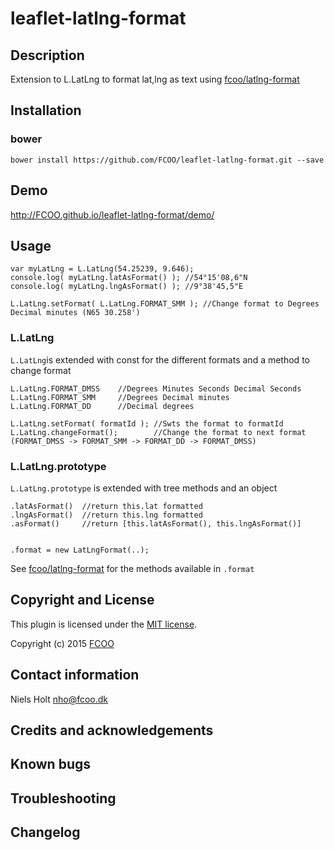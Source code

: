 # leaflet-latlng-format
>


## Description
Extension to L.LatLng to format lat,lng as text using [fcoo/latlng-format](https://github.com/FCOO/latlng-format)  

## Installation
### bower
`bower install https://github.com/FCOO/leaflet-latlng-format.git --save`

## Demo
http://FCOO.github.io/leaflet-latlng-format/demo/ 

## Usage
	var myLatLng = L.LatLng(54.25239, 9.646);
	console.log( myLatLng.latAsFormat() ); //54°15'08,6"N
	console.log( myLatLng.lngAsFormat() ); //9°38'45,5"E

	L.LatLng.setFormat( L.LatLng.FORMAT_SMM	); //Change format to Degrees Decimal minutes (N65 30.258')	



### L.LatLng

`L.LatLng`is extended with const for the different formats and a method to change format
	
	L.LatLng.FORMAT_DMSS	//Degrees Minutes Seconds Decimal Seconds
	L.LatLng.FORMAT_SMM		//Degrees Decimal minutes
	L.LatLng.FORMAT_DD		//Decimal degrees

	L.LatLng.setFormat( formatId ); //Swts the format to formatId
	L.LatLng.changeFormat();		//Change the format to next format (FORMAT_DMSS -> FORMAT_SMM -> FORMAT_DD -> FORMAT_DMSS) 

### L.LatLng.prototype
`L.LatLng.prototype` is extended with tree methods and an object

	.latAsFormat()	//return this.lat formatted
	.lngAsFormat()	//return this.lng formatted
	.asFormat()		//return [this.latAsFormat(), this.lngAsFormat()]


	.format = new LatLngFormat(..); 
See [fcoo/latlng-format](https://github.com/FCOO/latlng-format) for the methods available in `.format`


## Copyright and License
This plugin is licensed under the [MIT license](https://github.com/FCOO/leaflet-latlng-format/LICENSE).

Copyright (c) 2015 [FCOO](https://github.com/FCOO)

## Contact information

Niels Holt nho@fcoo.dk


## Credits and acknowledgements


## Known bugs

## Troubleshooting

## Changelog



